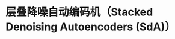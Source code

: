 层叠降噪自动编码机（Stacked Denoising Autoencoders (SdA)）
=========================================================







